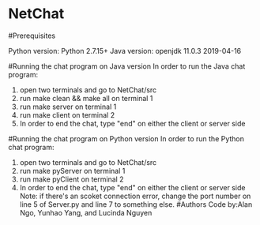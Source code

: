 # NetChat

#Prerequisites

Python version: Python 2.7.15+
Java version: openjdk 11.0.3 2019-04-16

#Running the chat program on Java version
In order to run the Java chat program:
1) open two terminals and go to NetChat/src
2) run make clean && make all on terminal 1
3) run make server on terminal 1
4) run make client on terminal 2
5) In order to end the chat, type "end" on either the client or server side

#Running the chat program on Python version
In order to run the Python chat program:
1) open two terminals and go to NetChat/src
2) run make pyServer on terminal 1
3) run make pyClient on terminal 2
4) In order to end the chat, type "end" on either the client or server side
Note: if there's an scoket connection error, change the port number on line 5 of 
Server.py and line 7 to something else.
#Authors
Code by:Alan Ngo, Yunhao Yang, and Lucinda Nguyen
